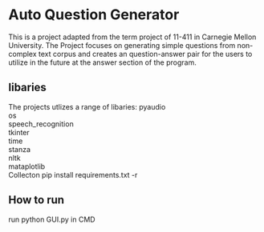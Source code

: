 # Auto Question Generator
This is a project adapted from the term project of 11-411 in Carnegie Mellon University. The Project focuses on generating simple questions from non-complex text corpus and creates an question-answer pair for the users to utilize in the future at the answer section of the program.

## libaries
The projects utlizes a range of libaries:
    pyaudio  
    os  
    speech_recognition  
    tkinter  
    time  
    stanza  
    nltk  
    mataplotlib  
    Collecton
    pip install requirements.txt -r  
## How to run
run python GUI.py in CMD

##